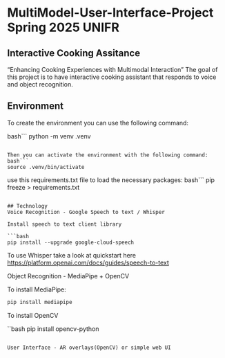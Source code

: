 # MultiModel-User-Interface-Project Spring 2025 UNIFR
##  Interactive Cooking Assitance 
“Enhancing Cooking Experiences with Multimodal Interaction”
The goal of this project is to have interactive cooking assistant that responds to voice and object recognition.

## Environment
To create the environment you can use the following command:

bash```
python -m venv .venv
```

Then you can activate the environment with the following command:
bash```
source .venv/bin/activate
```

use this requirements.txt file to load the necessary packages:
bash```
pip freeze > requirements.txt
```

## Technology
Voice Recognition - Google Speech to text / Whisper

Install speech to text client library 

```bash
pip install --upgrade google-cloud-speech
```

To use Whisper take a look at quickstart here https://platform.openai.com/docs/guides/speech-to-text

Object Recognition - MediaPipe + OpenCV

To install MediaPipe:

```bash
pip install mediapipe
```

To install OpenCV

``bash
pip install opencv-python
```

User Interface - AR overlays(OpenCV) or simple web UI
